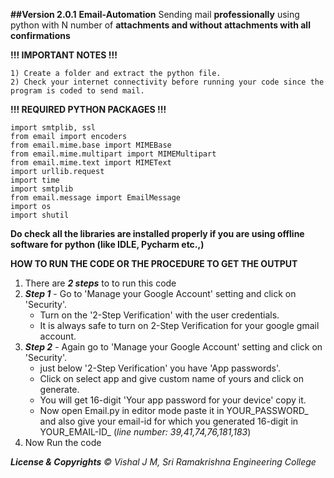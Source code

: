 **##Version 2.0.1**
    **Email-Automation**
    Sending mail **professionally** using python with N number of **attachments and without attachments with all confirmations**

**!!!  IMPORTANT NOTES  !!!**

    1) Create a folder and extract the python file.
    2) Check your internet connectivity before running your code since the program is coded to send mail.

**!!!  REQUIRED PYTHON PACKAGES   !!!**

    import smtplib, ssl
    from email import encoders
    from email.mime.base import MIMEBase
    from email.mime.multipart import MIMEMultipart
    from email.mime.text import MIMEText
    import urllib.request
    import time
    import smtplib
    from email.message import EmailMessage
    import os
    import shutil
    

**Do check all the libraries are installed properly if you are using offline software for python (like IDLE, Pycharm etc.,)**

**HOW TO RUN THE CODE OR THE PROCEDURE TO GET THE OUTPUT**

   1) There are **_2 steps_** to to run this code 
   2) **_Step 1_** - Go to 'Manage your Google Account' setting and click on 'Security'.
        * Turn on the '2-Step Verification' with the user credentials.
        * It is always safe to turn on 2-Step Verification for your google gmail account.
   3) **_Step 2_** - Again go to 'Manage your Google Account' setting and click on 'Security'.
        * just below '2-Step Verification' you have 'App passwords'.
        * Click on select app and give custom name of yours and click on generate.
        * You will get 16-digit 'Your app password for your device' copy it.
        * Now open Email.py in editor mode paste it in YOUR_PASSWORD_ and also give your email-id for which you generated 16-digit in YOUR_EMAIL-ID_ (_line number: 39,41,74,76,181,183_)
   4) Now Run the code 

**_License & Copyrights_**
_© Vishal J M, Sri Ramakrishna Engineering College_
